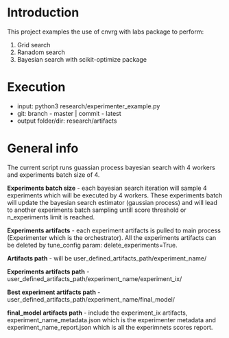 # Introduction
This project examples the use of cnvrg with labs package to perform:

1. Grid search
2. Ranadom search
3. Bayesian search with scikit-optimize package

# Execution
- input: python3 research/experimenter_example.py
- git: branch - master | commit - latest
- output folder/dir: research/artifacts

# General info
The current script runs guassian process bayesian search with 4 workers and experiments batch size of 4.

__Experiments batch size__ - each bayesian search iteration will sample 4 experiments which will be executed by 4 workers. These experiments batch will update the bayesian search estimator (gaussian process) and will lead to another experiments batch sampling untill score threshold  or n_experiments limit is reached.

__Experiments artifacts__ - each experiment artifacts is pulled to main process (Experimenter which is the orchestrator).
All the experiments artifacts can be deleted by tune_config param: delete_experiments=True. 

__Artifacts path__ - will be user_defined_artifacts_path/experiment_name/

__Experiments artifacts path__ - user_defined_artifacts_path/experiment_name/experiment_ix/

__Best experiment artifacts path__ - user_defined_artifacts_path/experiment_name/final_model/

__final_model artifacts path__ - include the experiment_ix artifacts, experiment_name_metadata.json which is the experimenter metadata and experiment_name_report.json which is all the experimnets scores report.
